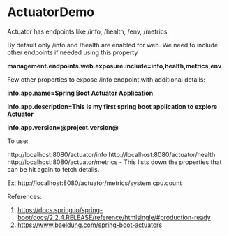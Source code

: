# ActuatorDemo

Actuator has endpoints like /info, /health, /env, /metrics. 

By default only /info and /health are enabled for web. We need to include other endpoints if needed using this property

**management.endpoints.web.exposure.include=info,health,metrics,env**

Few other properties to expose /info endpoint with additional details:

**info.app.name=Spring Boot Actuator Application**

**info.app.description=This is my first spring boot application to explore Actuator**

**info.app.version=@project.version@**

To use:

http://localhost:8080/actuator/info
http://localhost:8080/actuator/health
http://localhost:8080/actuator/metrics - This lists down the properties that can be hit again to fetch details.

Ex: http://localhost:8080/actuator/metrics/system.cpu.count

References:
1. https://docs.spring.io/spring-boot/docs/2.2.4.RELEASE/reference/htmlsingle/#production-ready
2. https://www.baeldung.com/spring-boot-actuators
